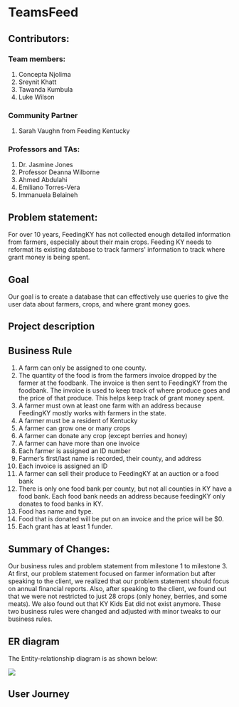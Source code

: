 # TeamsFeed

## Contributors:  

### Team members:  

1. Concepta Njolima  
2. Sreynit Khatt  
3. Tawanda Kumbula  
4. Luke Wilson  

### Community Partner
1. Sarah Vaughn from Feeding Kentucky 

### Professors and TAs:

1. Dr. Jasmine Jones  
2. Professor Deanna Wilborne  
3. Ahmed Abdulahi  
4. Emiliano Torres-Vera  
5. Immanuela Belaineh  

## Problem statement:  
For over 10 years, FeedingKY has not collected enough detailed information from farmers, especially about their main crops. Feeding KY needs to reformat its existing database to track farmers' information to track where grant money is being spent.


## Goal
Our goal is to create a database that can effectively use queries to give the user data about farmers, crops, and where grant money goes.


## Project description

## Business Rule 
1. A farm can only be assigned to one county. 
2. The quantity of the food is from the farmers invoice dropped by the farmer at the foodbank. The invoice is then sent to FeedingKY from the foodbank. The invoice is used to keep track of where produce goes and the price of that produce. This helps keep track of grant money spent.  
3. A farmer must own at least one farm with an address because FeedingKY mostly works with farmers in the state.  
4. A farmer must be a resident of Kentucky
5. A farmer can grow one or many crops
6. A farmer can donate any crop (except berries and honey)
7. A farmer can have more than one invoice
8. Each farmer is assigned an ID number 
9. Farmer’s first/last name is recorded, their county, and address
10. Each invoice is assigned an ID
11. A farmer can sell their produce to FeedingKY at an auction or a food bank
12. There is only one food bank per county, but not all counties in KY have a food bank. Each food bank needs an address because feedingKY only donates to food banks in KY.  
13. Food has name and type.
14. Food that is donated will be put on an invoice and the price will be $0.
15. Each grant has at least 1 funder.

## Summary of Changes:  
Our business rules and problem statement from milestone 1 to milestone 3. At first, our problem statement focused on farmer information but after speaking 
to the client, we realized that our problem statement should focus on annual financial reports. Also, after speaking to the client, we found out that
we were not restricted to just 28 crops (only honey, berries, and some meats). We also found out that KY Kids Eat did not exist anymore. These two business
rules were changed and adjusted with minor tweaks to our business rules.

## ER diagram
The Entity-relationship diagram is as shown below:

<image src="https://github.com/sreynit02/TeamsFeed/blob/main/Updated_ERD_FeedingKY.png">
  
## User Journey
  
##   
